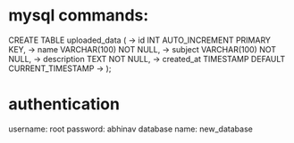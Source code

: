 
# mysql commands:

CREATE TABLE uploaded_data (
    ->     id INT AUTO_INCREMENT PRIMARY KEY,
    ->     name VARCHAR(100) NOT NULL,
    ->     subject VARCHAR(100) NOT NULL,
    ->     description TEXT NOT NULL,
    ->     created_at TIMESTAMP DEFAULT CURRENT_TIMESTAMP
    -> );

# authentication

username: root
password: abhinav
database name: new_database